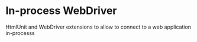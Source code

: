 # In-process WebDriver

HtmlUnit and WebDriver extensions to allow to connect to a web application in-processs
